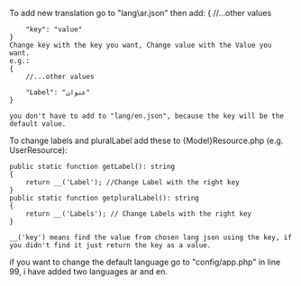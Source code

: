 To add new translation go to "lang\ar.json" then add:
    {
        //...other values

        "key": "value" 
    }
    Change key with the key you want, Change value with the Value you want.
    e.g.:
    {
        //...other values

        "Label": "عنوان" 
    }

    you don't have to add to "lang/en.json", because the key will be the default value.

To change labels and pluralLabel add these to {Model}Resource.php (e.g. UserResource):

    public static function getLabel(): string
    {
        return __('Label'); //Change Label with the right key
    }
    public static function getpluralLabel(): string
    {
        return __('Labels'); // Change Labels with the right key
    }

    __('key') means find the value from chosen lang json using the key, if you didn't find it just return the key as a value.

if you want to change the default language go to "config/app.php" in line 99, i have added two languages ar and en.